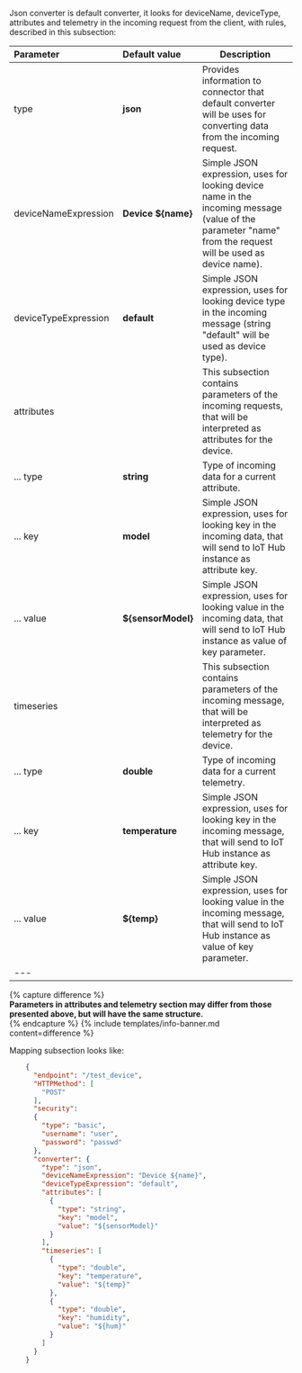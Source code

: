 Json converter is default converter, it looks for deviceName, deviceType, attributes and telemetry in the incoming request from the client, with rules, described in this subsection:

|**Parameter**|**Default value**|**Description**|
|:-|:-|-
| type                        | **json**                  | Provides information to connector that default converter will be uses for converting data from the incoming request.                                                     | 
| deviceNameExpression        | **Device ${name}**        | Simple JSON expression, uses for looking device name in the incoming message (value of the parameter "name" from the request will be used as device name).               |
| deviceTypeExpression        | **default**               | Simple JSON expression, uses for looking device type in the incoming message (string "default" will be used as device type).                                             |
| attributes                  |                           | This subsection contains parameters of the incoming requests, that will be interpreted as attributes for the device.                                                     |
| ... type                    | **string**                | Type of incoming data for a current attribute.                                                                                                                           |
| ... key                     | **model**                 | Simple JSON expression, uses for looking key in the incoming data, that will send to IoT Hub instance as attribute key.                                              |
| ... value                   | **${sensorModel}**        | Simple JSON expression, uses for looking value in the incoming data, that will send to IoT Hub instance as value of key parameter.                                   |
| timeseries                  |                           | This subsection contains parameters of the incoming message, that will be interpreted as telemetry for the device.                                                       |
| ... type                    | **double**                | Type of incoming data for a current telemetry.                                                                                                                           |
| ... key                     | **temperature**           | Simple JSON expression, uses for looking key in the incoming message, that will send to IoT Hub instance as attribute key.                                           |
| ... value                   | **${temp}**               | Simple JSON expression, uses for looking value in the incoming message, that will send to IoT Hub instance as value of key parameter.                                |
|--- 

{% capture difference %}
<br>
**Parameters in attributes and telemetry section may differ from those presented above, but will have the same structure.**  
{% endcapture %}
{% include templates/info-banner.md content=difference %}


Mapping subsection looks like:

```json
    {
      "endpoint": "/test_device",
      "HTTPMethod": [
        "POST"
      ],
      "security":
      {
        "type": "basic",
        "username": "user",
        "password": "passwd"
      },
      "converter": {
        "type": "json",
        "deviceNameExpression": "Device ${name}",
        "deviceTypeExpression": "default",
        "attributes": [
          {
            "type": "string",
            "key": "model",
            "value": "${sensorModel}"
          }
        ],
        "timeseries": [
          {
            "type": "double",
            "key": "temperature",
            "value": "${temp}"
          },
          {
            "type": "double",
            "key": "humidity",
            "value": "${hum}"
          }
        ]
      }
    }
```
